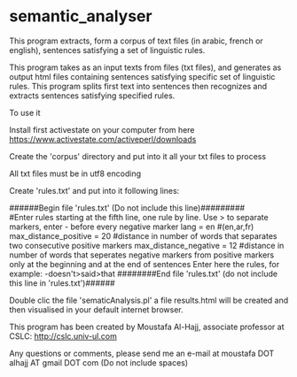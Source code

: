 # semantic_analyser
This program extracts, form a corpus of text files (in arabic, french or english), sentences satisfying a set of linguistic rules.

This program takes as an input texts from files (txt files), and generates as output html files containing sentences satisfying specific set of linguistic rules. This program splits first text into sentences then recognizes and extracts sentences satisfying specified rules.

To use it

Install first activestate on your computer from here https://www.activestate.com/activeperl/downloads

Create the 'corpus' directory and put into it all your txt files to process

All txt files must be in utf8 encoding

Create 'rules.txt' and put into it following lines:

######Begin file 'rules.txt' (Do not include this line)#########<br>
#Enter rules starting at the fifth line, one rule by line. Use > to separate markers, enter - before every negative marker
lang = en #(en,ar,fr)
max_distance_positive = 20 #distance in number of words that separates two consecutive positive markers 
max_distance_negative = 12 #distance in number of words that seperates negative markers from positive markers only at the beginning and at the end of sentences
Enter here the rules, for example: -doesn't>said>that
########End file 'rules.txt' (do not include this line in 'rules.txt')######

Double clic the file 'sematicAnalysis.pl'
a file results.html will be created and then visualised in your default internet browser.

This program has been created by Moustafa Al-Hajj, associate professor at CSLC: http://cslc.univ-ul.com

Any questions or comments, please send me an e-mail at moustafa DOT alhajj AT gmail DOT com (Do not include spaces)

